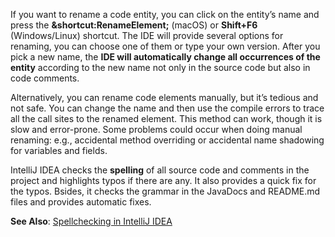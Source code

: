 If you want to rename a code entity, you can click on the entity’s name and press the
**&shortcut:RenameElement;** (macOS) or **Shift+F6** (Windows/Linux) shortcut.
The IDE will provide several options for renaming, you can choose one of them or type your own version.
After you pick a new name, the **IDE will automatically change all occurrences of the entity** according to the new name not
only
in the source code but also in code comments.

Alternatively, you can rename code elements manually, but it’s tedious and not safe. You can change the name and
then use the compile errors to trace all the call sites to the renamed element. This method can work, though it is slow and
error-prone. Some problems could occur when doing manual renaming: e.g., accidental method overriding or accidental
name shadowing for variables and fields.

IntelliJ IDEA checks the **spelling** of all source code and comments in the project and highlights typos if there are
any.
It also provides a quick fix for the typos.
Bsides, it checks the grammar in the JavaDocs and README.md files and provides automatic fixes.

**See Also**: [Spellchecking in IntelliJ IDEA](https://www.jetbrains.com/help/idea/spellchecking.html)
